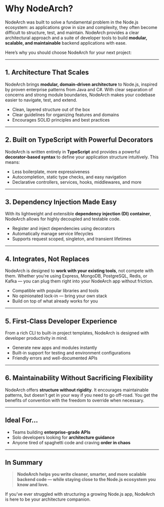 # Why NodeArch?

NodeArch was built to solve a fundamental problem in the Node.js ecosystem: as applications grow in size and complexity, they often become difficult to structure, test, and maintain. NodeArch provides a clear architectural approach and a suite of developer tools to build **modular, scalable, and maintainable** backend applications with ease.

Here’s why you should choose NodeArch for your next project:

---

## 1. Architecture That Scales

NodeArch brings **modular, domain-driven architecture** to Node.js, inspired by proven enterprise patterns from Java and C#. With clear separation of concerns and strong module boundaries, NodeArch makes your codebase easier to navigate, test, and extend.

- Clean, layered structure out of the box
- Clear guidelines for organizing features and domains
- Encourages SOLID principles and best practices

---

## 2. Built on TypeScript with Powerful Decorators

NodeArch is written entirely in **TypeScript** and provides a powerful **decorator-based syntax** to define your application structure intuitively. This means:

- Less boilerplate, more expressiveness
- Autocompletion, static type checks, and easy navigation
- Declarative controllers, services, hooks, middlewares, and more

---

## 3. Dependency Injection Made Easy

With its lightweight and extensible **dependency injection (DI) container**, NodeArch allows for highly decoupled and testable code.

- Register and inject dependencies using decorators
- Automatically manage service lifecycles
- Supports request scoped, singleton, and transient lifetimes

---

## 4. Integrates, Not Replaces

NodeArch is designed to **work with your existing tools**, not compete with them. Whether you're using Express, MongoDB, PostgreSQL, Redis, or Kafka — you can plug them right into your NodeArch app without friction.

- Compatible with popular libraries and tools
- No opinionated lock-in — bring your own stack
- Build on top of what already works for you

---

## 5. First-Class Developer Experience

From a rich CLI to built-in project templates, NodeArch is designed with developer productivity in mind.

- Generate new apps and modules instantly
- Built-in support for testing and environment configurations
- Friendly errors and well-documented APIs

---

## 6. Maintainability Without Sacrificing Flexibility

NodeArch offers **structure without rigidity**. It encourages maintainable patterns, but doesn't get in your way if you need to go off-road. You get the benefits of convention with the freedom to override when necessary.

---

## Ideal For...

- Teams building **enterprise-grade APIs**
- Solo developers looking for **architecture guidance**
- Anyone tired of spaghetti code and craving **order in chaos**

---

## In Summary

> **NodeArch helps you write cleaner, smarter, and more scalable backend code — while staying close to the Node.js ecosystem you know and love.**

If you’ve ever struggled with structuring a growing Node.js app, NodeArch is here to be your architecture companion.
